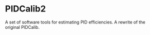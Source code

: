 # PIDCalib2

A set of software tools for estimating PID efficiencies. A rewrite of the original PIDCalib.
